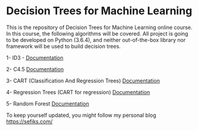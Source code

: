 # Decision Trees for Machine Learning

This is the repository of Decision Trees for Machine Learning online course. In this course, the following algorithms will be covered. All project is going to be developed on Python (3.6.4), and neither out-of-the-box library nor framework will be used to build decision trees.

1- ID3 - [Documentation](https://sefiks.com/2017/11/20/a-step-by-step-id3-decision-tree-example/)

2- C4.5 [Documentation](https://sefiks.com/2018/05/13/a-step-by-step-c4-5-decision-tree-example/)

3- CART (Classification And Regression Trees) [Documentation](https://sefiks.com/2018/08/27/a-step-by-step-cart-decision-tree-example/)

4- Regression Trees (CART for regression) [Documentation](https://sefiks.com/2018/08/28/a-step-by-step-regression-decision-tree-example/)

5- Random Forest [Documentation](https://sefiks.com/2017/11/19/how-random-forests-can-keep-you-from-decision-tree/)

To keep yourself updated, you might follow my personal blog https://sefiks.com/
